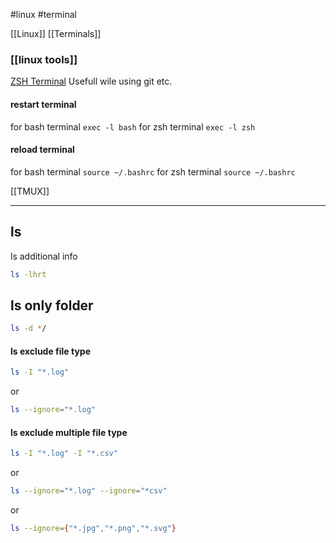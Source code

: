 #linux #terminal

[[Linux]] [[Terminals]]
### [[linux tools]]


[ZSH Terminal](https://ohmyz.sh/)
Usefull wile using git etc.

#### restart terminal
for bash terminal `exec -l bash`
for zsh terminal `exec -l zsh`
#### reload terminal
for bash terminal `source ~/.bashrc`
for zsh terminal `source ~/.bashrc`

[[TMUX]]

----
## ls

ls additional info
```bash
ls -lhrt
```

## ls only folder
```bash
ls -d */
```


#### ls exclude file type
```bash
ls -I "*.log"
```
or 
```bash
ls --ignore="*.log"
```


#### ls exclude multiple file type
```bash
ls -I "*.log" -I "*.csv"
```
or 
```bash
ls --ignore="*.log" --ignore="*csv"
```
or 
```bash
ls --ignore={"*.jpg","*.png","*.svg"}
```

